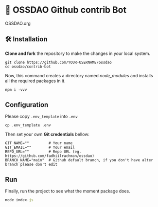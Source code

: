 # 🤖 OSSDAO Github contrib Bot

OSSDAO.org

## 🛠️ Installation

**Clone and fork** the repository to make the changes in your local system.

```git-bash
git clone https://github.com/YOUR-USERNAME/ossdao
cd ossdao/contrib-bot
```

Now, this command creates a directory named *node_modules* and installs all the required packages in it.

```javascript
npm i -vvv
```

## Configuration

Please copy `.env_template` into `.env`

```shell
cp .env_template .env
```

Then set your own **Git credentials** bellow:

```shell
GIT_NAME=""         # Your name
GIT_EMAIL=""        # Your email
REPO_URL=""         # Repo URL (eg. https://github.com/fadhiilrachman/ossdao)
BRANCH_NAME="main"  # Github default branch, if you don't have alter branch please don't edit
```

## Run

Finally, run the project to see what the moment package does.

```javascript
node index.js
```
